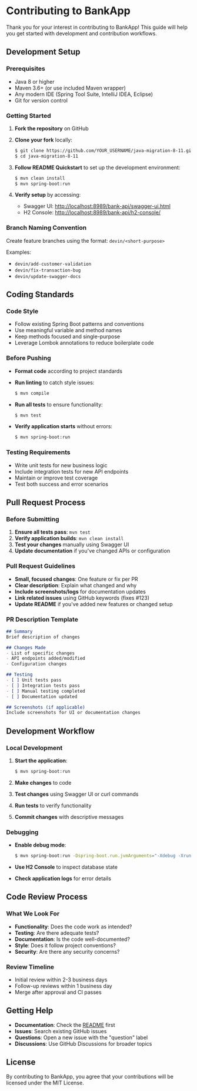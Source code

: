 # Contributing to BankApp

Thank you for your interest in contributing to BankApp! This guide will help you get started
with development and contribution workflows.

## Development Setup

### Prerequisites

- Java 8 or higher
- Maven 3.6+ (or use included Maven wrapper)
- Any modern IDE (Spring Tool Suite, IntelliJ IDEA, Eclipse)
- Git for version control

### Getting Started

1. **Fork the repository** on GitHub
2. **Clone your fork** locally:

   ```bash
   $ git clone https://github.com/YOUR_USERNAME/java-migration-8-11.git
   $ cd java-migration-8-11
   ```

3. **Follow README Quickstart** to set up the development environment:

   ```bash
   $ mvn clean install
   $ mvn spring-boot:run
   ```

4. **Verify setup** by accessing:
   - Swagger UI: <http://localhost:8989/bank-api/swagger-ui.html>
   - H2 Console: <http://localhost:8989/bank-api/h2-console/>

### Branch Naming Convention

Create feature branches using the format: `devin/<short-purpose>`

Examples:

- `devin/add-customer-validation`
- `devin/fix-transaction-bug`
- `devin/update-swagger-docs`

## Coding Standards

### Code Style

- Follow existing Spring Boot patterns and conventions
- Use meaningful variable and method names
- Keep methods focused and single-purpose
- Leverage Lombok annotations to reduce boilerplate code

### Before Pushing

- **Format code** according to project standards
- **Run linting** to catch style issues:

  ```bash
  $ mvn compile
  ```

- **Run all tests** to ensure functionality:

  ```bash
  $ mvn test
  ```

- **Verify application starts** without errors:

  ```bash
  $ mvn spring-boot:run
  ```

### Testing Requirements

- Write unit tests for new business logic
- Include integration tests for new API endpoints
- Maintain or improve test coverage
- Test both success and error scenarios

## Pull Request Process

### Before Submitting

1. **Ensure all tests pass**: `mvn test`
2. **Verify application builds**: `mvn clean install`
3. **Test your changes** manually using Swagger UI
4. **Update documentation** if you've changed APIs or configuration

### Pull Request Guidelines

- **Small, focused changes**: One feature or fix per PR
- **Clear description**: Explain what changed and why
- **Include screenshots/logs** for documentation updates
- **Link related issues** using GitHub keywords (fixes #123)
- **Update README** if you've added new features or changed setup

### PR Description Template

```markdown
## Summary
Brief description of changes

## Changes Made
- List of specific changes
- API endpoints added/modified
- Configuration changes

## Testing
- [ ] Unit tests pass
- [ ] Integration tests pass
- [ ] Manual testing completed
- [ ] Documentation updated

## Screenshots (if applicable)
Include screenshots for UI or documentation changes
```

## Development Workflow

### Local Development

1. **Start the application**:

   ```bash
   $ mvn spring-boot:run
   ```

2. **Make changes** to code
3. **Test changes** using Swagger UI or curl commands
4. **Run tests** to verify functionality
5. **Commit changes** with descriptive messages

### Debugging

- **Enable debug mode**:

  ```bash
  $ mvn spring-boot:run -Dspring-boot.run.jvmArguments="-Xdebug -Xrunjdwp:transport=dt_socket,server=y,suspend=n,address=5005"
  ```

- **Use H2 Console** to inspect database state
- **Check application logs** for error details

## Code Review Process

### What We Look For

- **Functionality**: Does the code work as intended?
- **Testing**: Are there adequate tests?
- **Documentation**: Is the code well-documented?
- **Style**: Does it follow project conventions?
- **Security**: Are there any security concerns?

### Review Timeline

- Initial review within 2-3 business days
- Follow-up reviews within 1 business day
- Merge after approval and CI passes

## Getting Help

- **Documentation**: Check the [README](README.md) first
- **Issues**: Search existing GitHub issues
- **Questions**: Open a new issue with the "question" label
- **Discussions**: Use GitHub Discussions for broader topics

## License

By contributing to BankApp, you agree that your contributions will be licensed under the MIT License.
